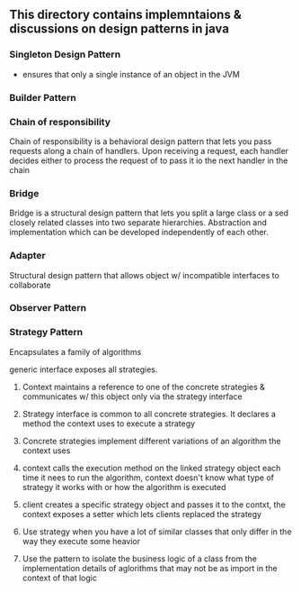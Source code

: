 ## This directory contains implemntaions & discussions on design patterns in java  ## 

### Singleton Design Pattern ###
- ensures that only a single instance of an object in the JVM


### Builder Pattern ###



### Chain of responsibility ###
Chain of responsibility is a behavioral design pattern that lets you pass requests along a chain of handlers.  Upon receiving a request, each handler decides either to process the request of to pass it io the next handler in the chain



### Bridge ###
Bridge is a structural design pattern that lets you split a large class or a sed  closely related classes into two separate hierarchies.  Abstraction and implementation which can be developed independently of each other.  



### Adapter ###
Structural design pattern that allows object w/ incompatible interfaces to collaborate







### Observer Pattern ###






### Strategy Pattern ###

Encapsulates a family of algorithms

generic interface exposes all strategies.


1) Context maintains a reference to one of the concrete strategies & communicates w/ this object only via the strategy interface
2) Strategy interface is common to all concrete strategies.  It declares a method the context uses to execute a strategy
3) Concrete strategies implement different variations of an algorithm the context uses
4) context calls the execution method on the linked strategy object each time it nees to run the algorithm, context doesn't know what
type of strategy it works with or how the algorithm is executed
5) client creates a specific strategy object and passes it to the contxt, the context exposes a setter which lets clients replaced the strategy 



1) Use strategy when you have a lot of similar classes that only differ in the way they execute some heavior
2) Use the pattern  to isolate the business logic of a class from the implementation details of aglorithms that may not be as import in the context of that logic

